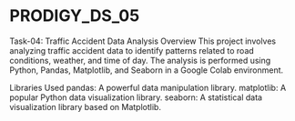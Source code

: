 # PRODIGY_DS_05

Task-04: Traffic Accident Data Analysis Overview This project involves analyzing traffic accident data to identify patterns related to road conditions, weather, and time of day. The analysis is performed using Python, Pandas, Matplotlib, and Seaborn in a Google Colab environment.

Libraries Used pandas: A powerful data manipulation library. matplotlib: A popular Python data visualization library. seaborn: A statistical data visualization library based on Matplotlib.

